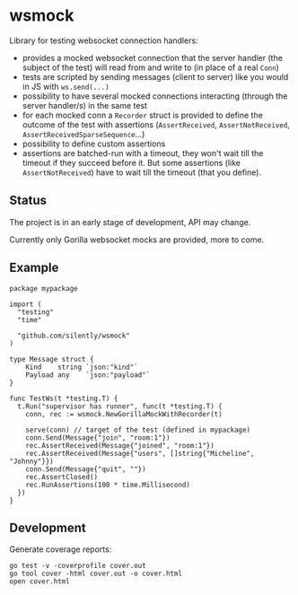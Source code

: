 # wsmock

Library for testing websocket connection handlers:

- provides a mocked websocket connection that the server handler (the subject of the test) will read from and write to (in place of a real `Conn`)
- tests are scripted by sending messages (client to server) like you would in JS with `ws.send(...)`
- possibility to have several mocked connections interacting (through the server handler/s) in the same test
- for each mocked conn a `Recorder` struct is provided to define the outcome of the test with assertions (`AssertReceived`, `AssertNotReceived`, `AssertReceivedSparseSequence`...)
- possibility to define custom assertions
- assertions are batched-run with a timeout, they won't wait till the timeout if they succeed before it. But some assertions (like `AssertNotReceived`) have to wait till the timeout (that you define).

## Status

The project is in an early stage of development, API may change.

Currently only Gorilla websocket mocks are provided, more to come.

## Example

```golang
package mypackage

import (
  "testing"
  "time"

  "github.com/silently/wsmock"
)

type Message struct {
	Kind    string `json:"kind"`
	Payload any    `json:"payload"`
}

func TestWs(t *testing.T) {
  t.Run("supervisor has runner", func(t *testing.T) {
    conn, rec := wsmock.NewGorillaMockWithRecorder(t)
    
    serve(conn) // target of the test (defined in mypackage)
    conn.Send(Message{"join", "room:1"})
    rec.AssertReceived(Message{"joined", "room:1"})
    rec.AssertReceived(Message{"users", []string{"Micheline", "Johnny"}})
    conn.Send(Message{"quit", ""})
    rec.AssertClosed()
    rec.RunAssertions(100 * time.Millisecond)
  })
}
```

## Development

Generate coverage reports:

```
go test -v -coverprofile cover.out
go tool cover -html cover.out -o cover.html
open cover.html
```